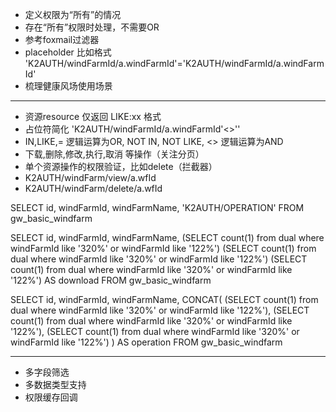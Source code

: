 
- 定义权限为“所有”的情况
- 存在“所有”权限时处理，不需要OR
- 参考foxmail过滤器
- placeholder 比如格式 'K2AUTH/windFarmId/a.windFarmId'='K2AUTH/windFarmId/a.windFarmId'
- 梳理健康风场使用场景

------
- 资源resource 仅返回 LIKE:xx 格式
- 占位符简化 'K2AUTH/windFarmId/a.windFarmId'<>''
- IN,LIKE,=  逻辑运算为OR, NOT IN, NOT LIKE, <> 逻辑运算为AND
- 下载,删除,修改,执行,取消  等操作（关注分页）
- 单个资源操作的权限验证，比如delete（拦截器）
- K2AUTH/windFarm/view/a.wfId
- K2AUTH/windFarm/delete/a.wfId


SELECT
    id,
    windFarmId,
    windFarmName,
    'K2AUTH/OPERATION'
FROM
    gw_basic_windfarm


SELECT
    id,
    windFarmId,
    windFarmName,
    (SELECT count(1) from dual where windFarmId like '320%' or windFarmId like '122%')
    (SELECT count(1) from dual where windFarmId like '320%' or windFarmId like '122%')
    (SELECT count(1) from dual where windFarmId like '320%' or windFarmId like '122%') AS download
FROM
    gw_basic_windfarm


SELECT
    id,
    windFarmId,
    windFarmName,
    CONCAT(
        (SELECT count(1) from dual where windFarmId like '320%' or windFarmId like '122%'),
        (SELECT count(1) from dual where windFarmId like '320%' or windFarmId like '122%'),
        (SELECT count(1) from dual where windFarmId like '320%' or windFarmId like '122%')
    ) AS operation
FROM
    gw_basic_windfarm
    
-----

- 多字段筛选
- 多数据类型支持
- 权限缓存回调
